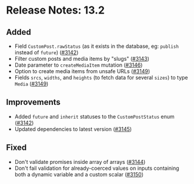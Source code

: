 # Release Notes: 13.2

## Added

- Field `CustomPost.rawStatus` (as it exists in the database, eg: `publish` instead of `future`) ([#3142](https://github.com/GatoGraphQL/GatoGraphQL/pull/3142))
- Filter custom posts and media items by "slugs" ([#3143](https://github.com/GatoGraphQL/GatoGraphQL/pull/3143))
- Date parameter to `createMediaItem` mutation ([#3146](https://github.com/GatoGraphQL/GatoGraphQL/pull/3146))
- Option to create media items from unsafe URLs ([#3149](https://github.com/GatoGraphQL/GatoGraphQL/pull/3149))
- Fields `srcs`, `widths`, and `heights` (to fetch data for several `sizes`) to type `Media` ([#3149](https://github.com/GatoGraphQL/GatoGraphQL/pull/3149))

## Improvements

- Added `future` and `inherit` statuses to the `CustomPostStatus` enum ([#3142](https://github.com/GatoGraphQL/GatoGraphQL/pull/3142))
- Updated dependencies to latest version ([#3145](https://github.com/GatoGraphQL/GatoGraphQL/pull/3145))

## Fixed

- Don't validate promises inside array of arrays ([#3144](https://github.com/GatoGraphQL/GatoGraphQL/pull/3144))
- Don't fail validation for already-coerced values on inputs containing both a dynamic variable and a custom scalar ([#3150](https://github.com/GatoGraphQL/GatoGraphQL/pull/3150))
